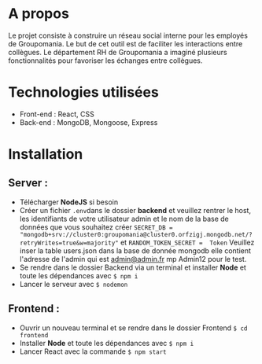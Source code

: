 
# A propos

Le projet consiste à construire un réseau social interne pour les employés de Groupomania. Le but de cet outil est de faciliter les interactions entre collègues. Le département RH de Groupomania a imaginé plusieurs fonctionnalités pour favoriser les échanges entre collègues.

# Technologies utilisées

* Front-end : React, CSS
* Back-end : MongoDB, Mongoose, Express

# Installation

## Server :

* Télécharger __NodeJS__ si besoin
* Créer un fichier `.env`dans le dossier __backend__ et veuillez rentrer le host, les identifiants de votre utilisateur admin et le nom de la base de données que vous souhaitez créer `SECRET_DB = "mongodb+srv://cluster0:groupomania@cluster0.orfzigj.mongodb.net/?retryWrites=true&w=majority"` et `RANDOM_TOKEN_SECRET =  Token`
Veuillez inser la table users.json dans la base de donnée mongodb elle contient l'adresse de l'admin qui est admin@admin.fr mp Admin12 pour le test.
* Se rendre dans le dossier Backend via un terminal et installer __Node__ et toute les dépendances avec `$ npm i`
* Lancer le serveur avec `$ nodemon`

## Frontend :

* Ouvrir un nouveau terminal et se rendre dans le dossier Frontend `$ cd frontend`
* Installer __Node__ et toute les dépendances avec `$ npm i`
* Lancer React avec la commande `$ npm start`
